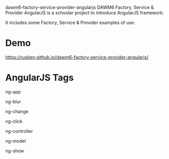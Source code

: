 dawm6-factory-service-provider-angularjs
DAWM6 Factory, Service & Provider AngularJS is a schoolar project to introduce AngularJS framework.

It includes some Factory, Service & Provider examples of use.

# Demo
https://rusben.github.io/dawm6-factory-service-provider-angularjs/

# AngularJS Tags

  ng-app

  ng-blur

  ng-change

  ng-click

  ng-controller

  ng-model
  
  ng-show

